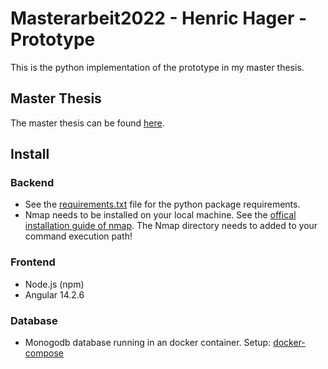 # Masterarbeit2022 - Henric Hager - Prototype
This is the python implementation of the prototype in my master thesis.

## Master Thesis
The master thesis can be found [here](https://github.com/Ric1234567/Masterarbeit2022).

## Install

### Backend
- See the [requirements.txt](flask-backend/requirements.txt) file for the python package requirements.
- Nmap needs to be installed on your local machine. See the [offical installation guide of nmap](https://nmap.org/book/inst-windows.html). The Nmap directory needs to added to your command execution path!

### Frontend
- Node.js (npm)
- Angular 14.2.6

### Database
- Monogodb database running in an docker container. Setup: [docker-compose](docker-compose.yml)
